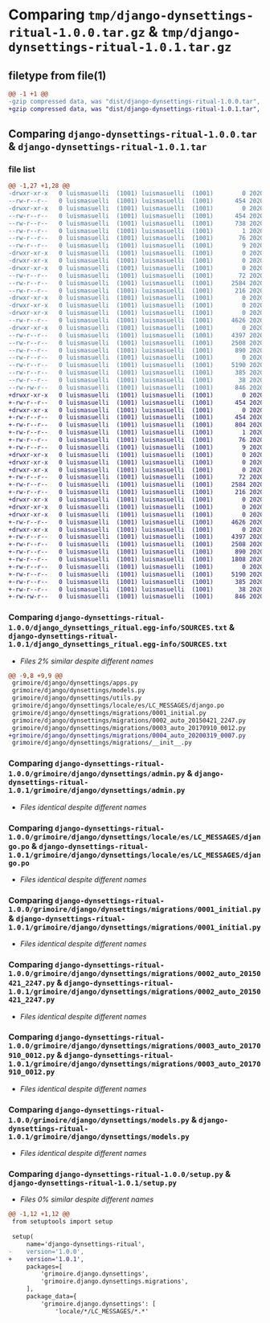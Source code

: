# Comparing `tmp/django-dynsettings-ritual-1.0.0.tar.gz` & `tmp/django-dynsettings-ritual-1.0.1.tar.gz`

## filetype from file(1)

```diff
@@ -1 +1 @@
-gzip compressed data, was "dist/django-dynsettings-ritual-1.0.0.tar", last modified: Sat Mar 14 22:34:26 2020, max compression
+gzip compressed data, was "dist/django-dynsettings-ritual-1.0.1.tar", last modified: Thu Mar 19 05:10:47 2020, max compression
```

## Comparing `django-dynsettings-ritual-1.0.0.tar` & `django-dynsettings-ritual-1.0.1.tar`

### file list

```diff
@@ -1,27 +1,28 @@
-drwxr-xr-x   0 luismasuelli  (1001) luismasuelli  (1001)        0 2020-03-14 22:34:26.291661 django-dynsettings-ritual-1.0.0/
--rw-r--r--   0 luismasuelli  (1001) luismasuelli  (1001)      454 2020-03-14 22:34:26.287661 django-dynsettings-ritual-1.0.0/PKG-INFO
-drwxr-xr-x   0 luismasuelli  (1001) luismasuelli  (1001)        0 2020-03-14 22:34:26.239662 django-dynsettings-ritual-1.0.0/django_dynsettings_ritual.egg-info/
--rw-r--r--   0 luismasuelli  (1001) luismasuelli  (1001)      454 2020-03-14 22:34:26.000000 django-dynsettings-ritual-1.0.0/django_dynsettings_ritual.egg-info/PKG-INFO
--rw-r--r--   0 luismasuelli  (1001) luismasuelli  (1001)      738 2020-03-14 22:34:26.000000 django-dynsettings-ritual-1.0.0/django_dynsettings_ritual.egg-info/SOURCES.txt
--rw-r--r--   0 luismasuelli  (1001) luismasuelli  (1001)        1 2020-03-14 22:34:26.000000 django-dynsettings-ritual-1.0.0/django_dynsettings_ritual.egg-info/dependency_links.txt
--rw-r--r--   0 luismasuelli  (1001) luismasuelli  (1001)       76 2020-03-14 22:34:26.000000 django-dynsettings-ritual-1.0.0/django_dynsettings_ritual.egg-info/requires.txt
--rw-r--r--   0 luismasuelli  (1001) luismasuelli  (1001)        9 2020-03-14 22:34:26.000000 django-dynsettings-ritual-1.0.0/django_dynsettings_ritual.egg-info/top_level.txt
-drwxr-xr-x   0 luismasuelli  (1001) luismasuelli  (1001)        0 2020-03-14 22:34:26.231662 django-dynsettings-ritual-1.0.0/grimoire/
-drwxr-xr-x   0 luismasuelli  (1001) luismasuelli  (1001)        0 2020-03-14 22:34:26.231662 django-dynsettings-ritual-1.0.0/grimoire/django/
-drwxr-xr-x   0 luismasuelli  (1001) luismasuelli  (1001)        0 2020-03-14 22:34:26.267661 django-dynsettings-ritual-1.0.0/grimoire/django/dynsettings/
--rw-r--r--   0 luismasuelli  (1001) luismasuelli  (1001)       72 2020-03-14 16:07:35.000000 django-dynsettings-ritual-1.0.0/grimoire/django/dynsettings/__init__.py
--rw-r--r--   0 luismasuelli  (1001) luismasuelli  (1001)     2584 2020-03-14 06:42:28.000000 django-dynsettings-ritual-1.0.0/grimoire/django/dynsettings/admin.py
--rw-r--r--   0 luismasuelli  (1001) luismasuelli  (1001)      216 2020-03-14 06:42:28.000000 django-dynsettings-ritual-1.0.0/grimoire/django/dynsettings/apps.py
-drwxr-xr-x   0 luismasuelli  (1001) luismasuelli  (1001)        0 2020-03-14 22:34:26.235662 django-dynsettings-ritual-1.0.0/grimoire/django/dynsettings/locale/
-drwxr-xr-x   0 luismasuelli  (1001) luismasuelli  (1001)        0 2020-03-14 22:34:26.235662 django-dynsettings-ritual-1.0.0/grimoire/django/dynsettings/locale/es/
-drwxr-xr-x   0 luismasuelli  (1001) luismasuelli  (1001)        0 2020-03-14 22:34:26.267661 django-dynsettings-ritual-1.0.0/grimoire/django/dynsettings/locale/es/LC_MESSAGES/
--rw-r--r--   0 luismasuelli  (1001) luismasuelli  (1001)     4626 2020-03-14 06:42:28.000000 django-dynsettings-ritual-1.0.0/grimoire/django/dynsettings/locale/es/LC_MESSAGES/django.po
-drwxr-xr-x   0 luismasuelli  (1001) luismasuelli  (1001)        0 2020-03-14 22:34:26.287661 django-dynsettings-ritual-1.0.0/grimoire/django/dynsettings/migrations/
--rw-r--r--   0 luismasuelli  (1001) luismasuelli  (1001)     4397 2020-03-14 06:42:28.000000 django-dynsettings-ritual-1.0.0/grimoire/django/dynsettings/migrations/0001_initial.py
--rw-r--r--   0 luismasuelli  (1001) luismasuelli  (1001)     2508 2020-03-14 06:42:28.000000 django-dynsettings-ritual-1.0.0/grimoire/django/dynsettings/migrations/0002_auto_20150421_2247.py
--rw-r--r--   0 luismasuelli  (1001) luismasuelli  (1001)      890 2020-03-14 06:42:28.000000 django-dynsettings-ritual-1.0.0/grimoire/django/dynsettings/migrations/0003_auto_20170910_0012.py
--rw-r--r--   0 luismasuelli  (1001) luismasuelli  (1001)        0 2020-03-14 06:42:28.000000 django-dynsettings-ritual-1.0.0/grimoire/django/dynsettings/migrations/__init__.py
--rw-r--r--   0 luismasuelli  (1001) luismasuelli  (1001)     5190 2020-03-14 06:42:28.000000 django-dynsettings-ritual-1.0.0/grimoire/django/dynsettings/models.py
--rw-r--r--   0 luismasuelli  (1001) luismasuelli  (1001)      385 2020-03-14 06:42:28.000000 django-dynsettings-ritual-1.0.0/grimoire/django/dynsettings/utils.py
--rw-r--r--   0 luismasuelli  (1001) luismasuelli  (1001)       38 2020-03-14 22:34:26.291661 django-dynsettings-ritual-1.0.0/setup.cfg
--rw-rw-r--   0 luismasuelli  (1001) luismasuelli  (1001)      846 2020-03-14 16:35:02.000000 django-dynsettings-ritual-1.0.0/setup.py
+drwxr-xr-x   0 luismasuelli  (1001) luismasuelli  (1001)        0 2020-03-19 05:10:47.090847 django-dynsettings-ritual-1.0.1/
+-rw-r--r--   0 luismasuelli  (1001) luismasuelli  (1001)      454 2020-03-19 05:10:47.090847 django-dynsettings-ritual-1.0.1/PKG-INFO
+drwxr-xr-x   0 luismasuelli  (1001) luismasuelli  (1001)        0 2020-03-19 05:10:46.754853 django-dynsettings-ritual-1.0.1/django_dynsettings_ritual.egg-info/
+-rw-r--r--   0 luismasuelli  (1001) luismasuelli  (1001)      454 2020-03-19 05:10:46.000000 django-dynsettings-ritual-1.0.1/django_dynsettings_ritual.egg-info/PKG-INFO
+-rw-r--r--   0 luismasuelli  (1001) luismasuelli  (1001)      804 2020-03-19 05:10:46.000000 django-dynsettings-ritual-1.0.1/django_dynsettings_ritual.egg-info/SOURCES.txt
+-rw-r--r--   0 luismasuelli  (1001) luismasuelli  (1001)        1 2020-03-19 05:10:46.000000 django-dynsettings-ritual-1.0.1/django_dynsettings_ritual.egg-info/dependency_links.txt
+-rw-r--r--   0 luismasuelli  (1001) luismasuelli  (1001)       76 2020-03-19 05:10:46.000000 django-dynsettings-ritual-1.0.1/django_dynsettings_ritual.egg-info/requires.txt
+-rw-r--r--   0 luismasuelli  (1001) luismasuelli  (1001)        9 2020-03-19 05:10:46.000000 django-dynsettings-ritual-1.0.1/django_dynsettings_ritual.egg-info/top_level.txt
+drwxr-xr-x   0 luismasuelli  (1001) luismasuelli  (1001)        0 2020-03-19 05:10:46.746853 django-dynsettings-ritual-1.0.1/grimoire/
+drwxr-xr-x   0 luismasuelli  (1001) luismasuelli  (1001)        0 2020-03-19 05:10:46.750853 django-dynsettings-ritual-1.0.1/grimoire/django/
+drwxr-xr-x   0 luismasuelli  (1001) luismasuelli  (1001)        0 2020-03-19 05:10:47.034848 django-dynsettings-ritual-1.0.1/grimoire/django/dynsettings/
+-rw-r--r--   0 luismasuelli  (1001) luismasuelli  (1001)       72 2020-03-14 16:07:35.000000 django-dynsettings-ritual-1.0.1/grimoire/django/dynsettings/__init__.py
+-rw-r--r--   0 luismasuelli  (1001) luismasuelli  (1001)     2584 2020-03-14 06:42:28.000000 django-dynsettings-ritual-1.0.1/grimoire/django/dynsettings/admin.py
+-rw-r--r--   0 luismasuelli  (1001) luismasuelli  (1001)      216 2020-03-14 06:42:28.000000 django-dynsettings-ritual-1.0.1/grimoire/django/dynsettings/apps.py
+drwxr-xr-x   0 luismasuelli  (1001) luismasuelli  (1001)        0 2020-03-19 05:10:46.750853 django-dynsettings-ritual-1.0.1/grimoire/django/dynsettings/locale/
+drwxr-xr-x   0 luismasuelli  (1001) luismasuelli  (1001)        0 2020-03-19 05:10:46.750853 django-dynsettings-ritual-1.0.1/grimoire/django/dynsettings/locale/es/
+drwxr-xr-x   0 luismasuelli  (1001) luismasuelli  (1001)        0 2020-03-19 05:10:47.042848 django-dynsettings-ritual-1.0.1/grimoire/django/dynsettings/locale/es/LC_MESSAGES/
+-rw-r--r--   0 luismasuelli  (1001) luismasuelli  (1001)     4626 2020-03-14 06:42:28.000000 django-dynsettings-ritual-1.0.1/grimoire/django/dynsettings/locale/es/LC_MESSAGES/django.po
+drwxr-xr-x   0 luismasuelli  (1001) luismasuelli  (1001)        0 2020-03-19 05:10:47.086847 django-dynsettings-ritual-1.0.1/grimoire/django/dynsettings/migrations/
+-rw-r--r--   0 luismasuelli  (1001) luismasuelli  (1001)     4397 2020-03-14 06:42:28.000000 django-dynsettings-ritual-1.0.1/grimoire/django/dynsettings/migrations/0001_initial.py
+-rw-r--r--   0 luismasuelli  (1001) luismasuelli  (1001)     2508 2020-03-14 06:42:28.000000 django-dynsettings-ritual-1.0.1/grimoire/django/dynsettings/migrations/0002_auto_20150421_2247.py
+-rw-r--r--   0 luismasuelli  (1001) luismasuelli  (1001)      890 2020-03-14 06:42:28.000000 django-dynsettings-ritual-1.0.1/grimoire/django/dynsettings/migrations/0003_auto_20170910_0012.py
+-rw-r--r--   0 luismasuelli  (1001) luismasuelli  (1001)     1808 2020-03-19 05:07:11.000000 django-dynsettings-ritual-1.0.1/grimoire/django/dynsettings/migrations/0004_auto_20200319_0007.py
+-rw-r--r--   0 luismasuelli  (1001) luismasuelli  (1001)        0 2020-03-14 06:42:28.000000 django-dynsettings-ritual-1.0.1/grimoire/django/dynsettings/migrations/__init__.py
+-rw-r--r--   0 luismasuelli  (1001) luismasuelli  (1001)     5190 2020-03-14 06:42:28.000000 django-dynsettings-ritual-1.0.1/grimoire/django/dynsettings/models.py
+-rw-r--r--   0 luismasuelli  (1001) luismasuelli  (1001)      385 2020-03-14 06:42:28.000000 django-dynsettings-ritual-1.0.1/grimoire/django/dynsettings/utils.py
+-rw-r--r--   0 luismasuelli  (1001) luismasuelli  (1001)       38 2020-03-19 05:10:47.090847 django-dynsettings-ritual-1.0.1/setup.cfg
+-rw-rw-r--   0 luismasuelli  (1001) luismasuelli  (1001)      846 2020-03-19 05:07:49.000000 django-dynsettings-ritual-1.0.1/setup.py
```

### Comparing `django-dynsettings-ritual-1.0.0/django_dynsettings_ritual.egg-info/SOURCES.txt` & `django-dynsettings-ritual-1.0.1/django_dynsettings_ritual.egg-info/SOURCES.txt`

 * *Files 2% similar despite different names*

```diff
@@ -9,8 +9,9 @@
 grimoire/django/dynsettings/apps.py
 grimoire/django/dynsettings/models.py
 grimoire/django/dynsettings/utils.py
 grimoire/django/dynsettings/locale/es/LC_MESSAGES/django.po
 grimoire/django/dynsettings/migrations/0001_initial.py
 grimoire/django/dynsettings/migrations/0002_auto_20150421_2247.py
 grimoire/django/dynsettings/migrations/0003_auto_20170910_0012.py
+grimoire/django/dynsettings/migrations/0004_auto_20200319_0007.py
 grimoire/django/dynsettings/migrations/__init__.py
```

### Comparing `django-dynsettings-ritual-1.0.0/grimoire/django/dynsettings/admin.py` & `django-dynsettings-ritual-1.0.1/grimoire/django/dynsettings/admin.py`

 * *Files identical despite different names*

### Comparing `django-dynsettings-ritual-1.0.0/grimoire/django/dynsettings/locale/es/LC_MESSAGES/django.po` & `django-dynsettings-ritual-1.0.1/grimoire/django/dynsettings/locale/es/LC_MESSAGES/django.po`

 * *Files identical despite different names*

### Comparing `django-dynsettings-ritual-1.0.0/grimoire/django/dynsettings/migrations/0001_initial.py` & `django-dynsettings-ritual-1.0.1/grimoire/django/dynsettings/migrations/0001_initial.py`

 * *Files identical despite different names*

### Comparing `django-dynsettings-ritual-1.0.0/grimoire/django/dynsettings/migrations/0002_auto_20150421_2247.py` & `django-dynsettings-ritual-1.0.1/grimoire/django/dynsettings/migrations/0002_auto_20150421_2247.py`

 * *Files identical despite different names*

### Comparing `django-dynsettings-ritual-1.0.0/grimoire/django/dynsettings/migrations/0003_auto_20170910_0012.py` & `django-dynsettings-ritual-1.0.1/grimoire/django/dynsettings/migrations/0003_auto_20170910_0012.py`

 * *Files identical despite different names*

### Comparing `django-dynsettings-ritual-1.0.0/grimoire/django/dynsettings/models.py` & `django-dynsettings-ritual-1.0.1/grimoire/django/dynsettings/models.py`

 * *Files identical despite different names*

### Comparing `django-dynsettings-ritual-1.0.0/setup.py` & `django-dynsettings-ritual-1.0.1/setup.py`

 * *Files 0% similar despite different names*

```diff
@@ -1,12 +1,12 @@
 from setuptools import setup
 
 setup(
     name='django-dynsettings-ritual',
-    version='1.0.0',
+    version='1.0.1',
     packages=[
         'grimoire.django.dynsettings',
         'grimoire.django.dynsettings.migrations',
     ],
     package_data={
         'grimoire.django.dynsettings': [
             'locale/*/LC_MESSAGES/*.*'
```

